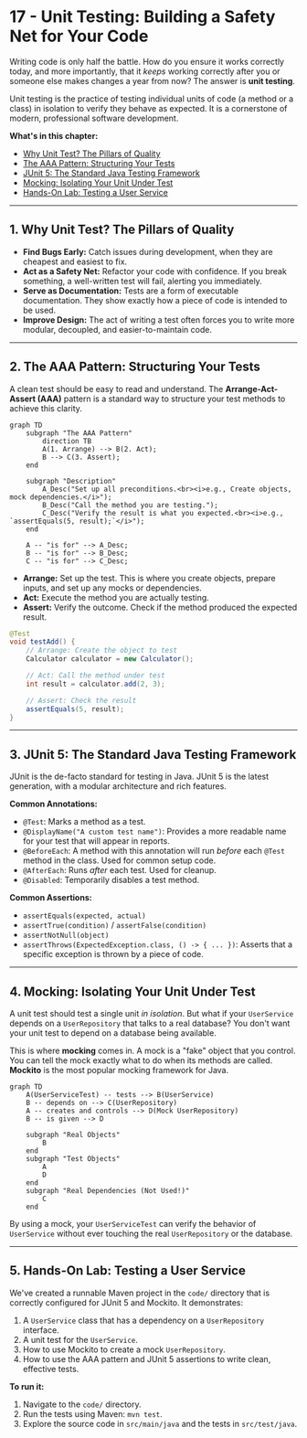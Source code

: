 # 17 - Unit Testing: Building a Safety Net for Your Code

Writing code is only half the battle. How do you ensure it works correctly today, and more importantly, that it *keeps* working correctly after you or someone else makes changes a year from now? The answer is **unit testing**.

Unit testing is the practice of testing individual units of code (a method or a class) in isolation to verify they behave as expected. It is a cornerstone of modern, professional software development.

**What's in this chapter:**
*   [Why Unit Test? The Pillars of Quality](#1-why-unit-test-the-pillars-of-quality)
*   [The AAA Pattern: Structuring Your Tests](#2-the-aaa-pattern-structuring-your-tests)
*   [JUnit 5: The Standard Java Testing Framework](#3-junit-5-the-standard-java-testing-framework)
*   [Mocking: Isolating Your Unit Under Test](#4-mocking-isolating-your-unit-under-test)
*   [Hands-On Lab: Testing a User Service](#5-hands-on-lab-testing-a-user-service)

---

## 1. Why Unit Test? The Pillars of Quality
*   **Find Bugs Early:** Catch issues during development, when they are cheapest and easiest to fix.
*   **Act as a Safety Net:** Refactor your code with confidence. If you break something, a well-written test will fail, alerting you immediately.
*   **Serve as Documentation:** Tests are a form of executable documentation. They show exactly how a piece of code is intended to be used.
*   **Improve Design:** The act of writing a test often forces you to write more modular, decoupled, and easier-to-maintain code.

---

## 2. The AAA Pattern: Structuring Your Tests

A clean test should be easy to read and understand. The **Arrange-Act-Assert (AAA)** pattern is a standard way to structure your test methods to achieve this clarity.

```mermaid
graph TD
    subgraph "The AAA Pattern"
        direction TB
        A(1. Arrange) --> B(2. Act);
        B --> C(3. Assert);
    end

    subgraph "Description"
        A_Desc("Set up all preconditions.<br><i>e.g., Create objects, mock dependencies.</i>");
        B_Desc("Call the method you are testing.");
        C_Desc("Verify the result is what you expected.<br><i>e.g., `assertEquals(5, result);`</i>");
    end

    A -- "is for" --> A_Desc;
    B -- "is for" --> B_Desc;
    C -- "is for" --> C_Desc;
```

*   **Arrange:** Set up the test. This is where you create objects, prepare inputs, and set up any mocks or dependencies.
*   **Act:** Execute the method you are actually testing.
*   **Assert:** Verify the outcome. Check if the method produced the expected result.

```java
@Test
void testAdd() {
    // Arrange: Create the object to test
    Calculator calculator = new Calculator();

    // Act: Call the method under test
    int result = calculator.add(2, 3);

    // Assert: Check the result
    assertEquals(5, result);
}
```

---

## 3. JUnit 5: The Standard Java Testing Framework

JUnit is the de-facto standard for testing in Java. JUnit 5 is the latest generation, with a modular architecture and rich features.

**Common Annotations:**
*   `@Test`: Marks a method as a test.
*   `@DisplayName("A custom test name")`: Provides a more readable name for your test that will appear in reports.
*   `@BeforeEach`: A method with this annotation will run *before* each `@Test` method in the class. Used for common setup code.
*   `@AfterEach`: Runs *after* each test. Used for cleanup.
*   `@Disabled`: Temporarily disables a test method.

**Common Assertions:**
*   `assertEquals(expected, actual)`
*   `assertTrue(condition)` / `assertFalse(condition)`
*   `assertNotNull(object)`
*   `assertThrows(ExpectedException.class, () -> { ... })`: Asserts that a specific exception is thrown by a piece of code.

---

## 4. Mocking: Isolating Your Unit Under Test

A unit test should test a single unit *in isolation*. But what if your `UserService` depends on a `UserRepository` that talks to a real database? You don't want your unit test to depend on a database being available.

This is where **mocking** comes in. A mock is a "fake" object that you control. You can tell the mock exactly what to do when its methods are called. **Mockito** is the most popular mocking framework for Java.

```mermaid
graph TD
    A(UserServiceTest) -- tests --> B(UserService)
    B -- depends on --> C(UserRepository)
    A -- creates and controls --> D(Mock UserRepository)
    B -- is given --> D

    subgraph "Real Objects"
        B
    end
    subgraph "Test Objects"
        A
        D
    end
    subgraph "Real Dependencies (Not Used!)"
        C
    end
```

By using a mock, your `UserServiceTest` can verify the behavior of `UserService` without ever touching the real `UserRepository` or the database.

---

## 5. Hands-On Lab: Testing a User Service

We've created a runnable Maven project in the `code/` directory that is correctly configured for JUnit 5 and Mockito. It demonstrates:
1.  A `UserService` class that has a dependency on a `UserRepository` interface.
2.  A unit test for the `UserService`.
3.  How to use Mockito to create a mock `UserRepository`.
4.  How to use the AAA pattern and JUnit 5 assertions to write clean, effective tests.

**To run it:**
1.  Navigate to the `code/` directory.
2.  Run the tests using Maven: `mvn test`.
3.  Explore the source code in `src/main/java` and the tests in `src/test/java`.

